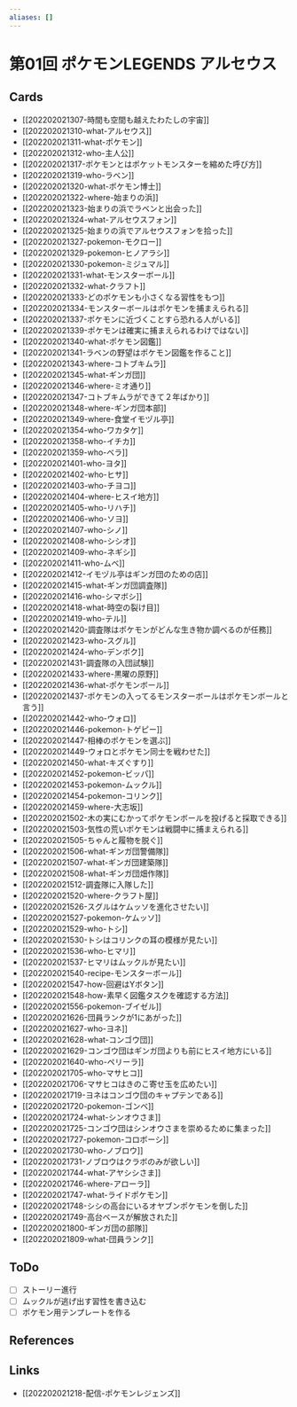 ```yaml
---
aliases: []
---
```

# 第01回 ポケモンLEGENDS アルセウス

## Cards

- [[202202021307-時間も空間も越えたわたしの宇宙]]
- [[202202021310-what-アルセウス]]
- [[202202021311-what-ポケモン]]
- [[202202021312-who-主人公]]
- [[202202021317-ポケモンとはポケットモンスターを縮めた呼び方]]
- [[202202021319-who-ラベン]]
- [[202202021320-what-ポケモン博士]]
- [[202202021322-where-始まりの浜]]
- [[202202021323-始まりの浜でラベンと出会った]]
- [[202202021324-what-アルセウスフォン]]
- [[202202021325-始まりの浜でアルセウスフォンを拾った]]
- [[202202021327-pokemon-モクロー]]
- [[202202021329-pokemon-ヒノアラシ]]
- [[202202021330-pokemon-ミジュマル]]
- [[202202021331-what-モンスターボール]]
- [[202202021332-what-クラフト]]
- [[202202021333-どのポケモンも小さくなる習性をもつ]]
- [[202202021334-モンスターボールはポケモンを捕まえられる]]
- [[202202021337-ポケモンに近づくことすら恐れる人がいる]]
- [[202202021339-ポケモンは確実に捕まえられるわけではない]]
- [[202202021340-what-ポケモン図鑑]]
- [[202202021341-ラベンの野望はポケモン図鑑を作ること]]
- [[202202021343-where-コトブキムラ]]
- [[202202021345-what-ギンガ団]]
- [[202202021346-where-ミオ通り]]
- [[202202021347-コトブキムラができて２年ばかり]]
- [[202202021348-where-ギンガ団本部]]
- [[202202021349-where-食堂イモヅル亭]]
- [[202202021354-who-ワカタケ]]
- [[202202021358-who-イチカ]]
- [[202202021359-who-ベラ]]
- [[202202021401-who-ヨタ]]
- [[202202021402-who-ヒサ]]
- [[202202021403-who-チヨコ]]
- [[202202021404-where-ヒスイ地方]]
- [[202202021405-who-リハチ]]
- [[202202021406-who-ソヨ]]
- [[202202021407-who-シノ]]
- [[202202021408-who-シシオ]]
- [[202202021409-who-ネギシ]]
- [[202202021411-who-ムベ]]
- [[202202021412-イモヅル亭はギンガ団のための店]]
- [[202202021415-what-ギンガ団調査隊]]
- [[202202021416-who-シマボシ]]
- [[202202021418-what-時空の裂け目]]
- [[202202021419-who-テル]]
- [[202202021420-調査隊はポケモンがどんな生き物か調べるのが任務]]
- [[202202021423-who-スグル]]
- [[202202021424-who-デンボク]]
- [[202202021431-調査隊の入団試験]]
- [[202202021433-where-黒曜の原野]]
- [[202202021436-what-ポケモンボール]]
- [[202202021437-ポケモンの入ってるモンスターボールはポケモンボールと言う]]
- [[202202021442-who-ウォロ]]
- [[202202021446-pokemon-トゲピー]]
- [[202202021447-相棒のポケモンを選ぶ]]
- [[202202021449-ウォロとポケモン同士を戦わせた]]
- [[202202021450-what-キズぐすり]]
- [[202202021452-pokemon-ビッパ]]
- [[202202021453-pokemon-ムックル]]
- [[202202021454-pokemon-コリンク]]
- [[202202021459-where-大志坂]]
- [[202202021502-木の実にむかってポケモンボールを投げると採取できる]]
- [[202202021503-気性の荒いポケモンは戦闘中に捕まえられる]]
- [[202202021505-ちゃんと履物を脱ぐ]]
- [[202202021506-what-ギンガ団警備隊]]
- [[202202021507-what-ギンガ団建築隊]]
- [[202202021508-what-ギンガ団畑作隊]]
- [[202202021512-調査隊に入隊した]]
- [[202202021520-where-クラフト屋]]
- [[202202021526-スグルはケムッソを進化させたい]]
- [[202202021527-pokemon-ケムッソ]]
- [[202202021529-who-トシ]]
- [[202202021530-トシはコリンクの耳の模様が見たい]]
- [[202202021536-who-ヒマリ]]
- [[202202021537-ヒマリはムックルが見たい]]
- [[202202021540-recipe-モンスターボール]]
- [[202202021547-how-回避はYボタン]]
- [[202202021548-how-素早く図鑑タスクを確認する方法]]
- [[202202021556-pokemon-ブイゼル]]
- [[202202021626-団員ランクが1にあがった]]
- [[202202021627-who-ヨネ]]
- [[202202021628-what-コンゴウ団]]
- [[202202021629-コンゴウ団はギンガ団よりも前にヒスイ地方にいる]]
- [[202202021640-who-ペリーラ]]
- [[202202021705-who-マサヒコ]]
- [[202202021706-マサヒコはきのこ寄せ玉を広めたい]]
- [[202202021719-ヨネはコンゴウ団のキャプテンである]]
- [[202202021720-pokemon-ゴンベ]]
- [[202202021724-what-シンオウさま]]
- [[202202021725-コンゴウ団はシンオウさまを崇めるために集まった]]
- [[202202021727-pokemon-コロボーシ]]
- [[202202021730-who-ノブロウ]]
- [[202202021731-ノブロウはクラボのみが欲しい]]
- [[202202021744-what-アヤシシさま]]
- [[202202021746-where-アローラ]]
- [[202202021747-what-ライドポケモン]]
- [[202202021748-シシの高台にいるオヤブンポケモンを倒した]]
- [[202202021749-高台ベースが解放された]]
- [[202202021800-ギンガ団の部隊]]
- [[202202021809-what-団員ランク]]

## ToDo

- [ ] ストーリー進行
- [ ] ムックルが逃げ出す習性を書き込む
- [ ] ポケモン用テンプレートを作る

## References



## Links

- [[202202021218-配信-ポケモンレジェンズ]]
